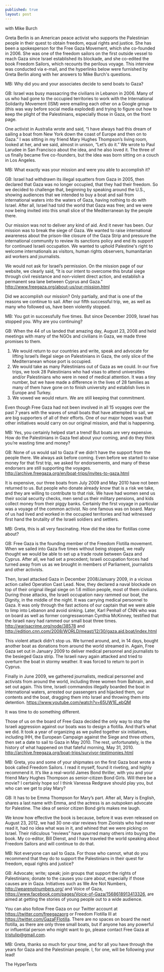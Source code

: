 ```yaml
---
published: true
layout: post
---
```




with Mike Burch

Greta Berlin is an American peace activist who supports the Palestinian people in their quest to obtain freedom, equal rights and justice. She has been a spokesperson for the Free Gaza Movement, which she co-founded in 2006. She was one of the freedom sailors on the first outside vessel to reach Gaza since Israel established its blockade, and she co-edited the book Freedom Sailors, which recounts the perilous voyage. This interview was conducted via e-mail, and the hyperlinks below were furnished by Greta Berlin along with her answers to Mike Burch's questions.

MB: Why did you and your associates decide to send boats to Gaza?

GB: Israel was busy massacring the civilians in Lebanon in 2006. Many of us who had gone to the occupied territories to work with the International Solidarity Movement (ISM) were emailing each other on a Google group (this was way before social media exploded) and trying to figure out how to keep the plight of the Palestinians, especially those in Gaza, on the front page.

One activist in Australia wrote and said, “I have always had this dream of sailing a boat from New York down the coast of Europe and then on to Gaza.” I was sitting in my friend Mary Hughes Thompson’s living room, looked at her, and we said, almost in unison, “Let’s do it.” We wrote to Paul Larudee in San Francisco about the idea, and he also loved it. The three of us finally became five co-founders, but the idea was born sitting on a couch in Los Angeles.

MB: What exactly was your mission and were you able to accomplish it?

GB: Israel had withdrawn its illegal squatters from Gaza in 2005, then declared that Gaza was no longer occupied, that they had their freedom. So we decided to challenge that, beginning by speaking around the U.S., showing audiences that we intended to buy a boat and sail from international waters into the waters of Gaza, having nothing to do with Israel. After all, Israel had told the world that Gaza was free; and we were now being invited into this small slice of the Mediterranean by the people there.

Our mission was not to deliver any kind of aid. And it never has been. Our mission was to break the siege of Gaza. We wanted to raise international awareness about the prison-like closure of the Gaza Strip and pressure the international community to review its sanctions policy and end its support for continued Israeli occupation. We wanted to uphold Palestine's right to welcome internationals as visitors, human rights observers, humanitarian aid workers and journalists.

We would not ask for Israel’s permission. On the mission page of our website, we clearly said, “It is our intent to overcome this brutal siege through civil resistance and non-violent direct action, and establish a permanent sea lane between Cyprus and Gaza.” http://www.freegaza.org/about-us/our-mission.html

Did we accomplish our mission? Only partially, and that is one of the reasons we continue to sail. After our fifth successful trip, we, as well as many who followed us, have been violently stopped.

MB: You got in successfully five times. But since December 2009, Israel has stopped you. Why are you continuing?

GB: When the 44 of us landed that amazing day, August 23, 2008 and held meetings with many of the NGOs and civilians in Gaza, we made three promises to them.

1. We would return to our countries and write, speak and advocate for lifting Israel’s illegal siege on Palestinians in Gaza, the only slice of the Mediterranean whose port is occupied.
2. We would take as many Palestinians out of Gaza as we could. In our five trips, we took 28 Palestinians who had visas to attend universities and/or Palestinians who were in need of medical attention. It was a tiny number, but we have made a difference in the lives of 28 families as many of them have gone on to finish university and establish lives in Europe and Turkey.
3. We vowed we would return. We are still keeping that commitment.

Even though Free Gaza had not been involved in all 15 voyages over the past 7 years with the waves of small boats that have attempted to sail, we are big supporters of all of their efforts. One of our major hopes was that other initiatives would carry on our original mission, and that is happening.

MB: Yes, you certainly helped start a trend! But boats are very expensive. How do the Palestinians in Gaza feel about your coming, and do they think you’re wasting time and money?

GB: None of us would sail to Gaza if we didn’t have the support from the people there. We always ask before coming. Even before we started to raise money for that first trip, we asked for endorsements, and many of these endorsers are still supporting the voyages. http://archive.freegaza.org/en/boat-trips/invites-to-gaza.html

It is expensive, our three boats from July 2009 and May 2010 have not been returned to us. But people who donate already know that is a risk we take, and they are willing to contribute to that risk. We have had women send us their social security checks, men send us their military pensions, and kids collect money from their piggy banks. Certainly the first voyage in particular was a voyage of the common activist. No one famous was on board. Many of us had lived and worked in the occupied territories and had witnessed first hand the brutality of the Israeli soldiers and settlers.

MB: Greta, this is all very fascinating. How did the idea for flotillas come about?

GB: Free Gaza is the founding member of the Freedom Flotilla movement. When we sailed into Gaza five times without being stopped, we really thought we would be able to set up a trade route between Gaza and Cyprus. After all, we had set a precedent; Israeli occupation forces had turned away from us as we brought in members of Parliament, journalists and other activists.

Then, Israel attacked Gaza in December 2008/January 2009, in a vicious action called Operation Cast Lead. Now, they declared a naval blockade on top of their original illegal siege on 1.6 million people, most of them civilians. During those attacks, the Israeli occupation navy rammed our boat, the Dignity, in the middle of the night. It was carrying medical personnel to Gaza. It was only through the fast actions of our captain that we were able to limp into Lebanon and avoid sinking. Later, Karl Penhall of CNN who was on board as well as former congresswoman Cynthia McKinney, testified that the Israeli navy had rammed our small boat three times. http://warisacrime.org/node/38578 and http://edition.cnn.com/2008/WORLD/meast/12/30/gaza.aid.boat/index.html

This violent attack didn’t stop us. We turned around, and, in 14 days, bought another boat as donations from around the world streamed in. Again, Free Gaza set out in January 2009 to deliver medical personnel and journalists to the besieged Gaza strip. The Israeli navy again attacked and tried to overturn the boat in stormy weather. It was forced to return to port in Cyprus.

Finally in June 2009, we gathered journalists, medical personnel and activists from around the world, including three women from Bahrain, and set out again. This time, Israeli commandos illegally boarded the boat in international waters, arrested our passengers and hijacked them, our contents and the boat, dragging them into Israel and throwing them into detention. https://www.youtube.com/watch?v=65UW1E_ebQM

It was time to do something different.

Those of us on the board of Free Gaza decided the only way to stop the Israeli aggression against our boats was to design a flotilla. And that’s what we did. It took a year of organizing as we pulled together six initiatives, including IHH, the European Campaign against the Siege and three others, then set a date to sail to Gaza in May 2010. The rest, unfortunately, is the history of what happened on that fateful morning, May 31, 2010. http://archive.freegaza.org/boat-trips/survivor-testimonies.html

MB: Greta, you and some of your shipmates on the first Gaza boat wrote a book called Freedom Sailors. I read it myself, found it riveting, and highly recommend it. It’s like a real-world James Bond thriller, with you and your friend Mary Hughes Thompson as senior-citizen Bond Girls. Will there be a movie? I certainly hope so! I think Vanessa Redgrave should play you, but who can we get to play Mary?

GB: It has to be Emma Thompson for Mary’s part. After all, Mary is English, shares a last name with Emma, and the actress is an outspoken advocate for Palestine. The idea of senior citizen Bond girls makes me laugh.

We know how effective the book is because, before it was even released on August 23, 2012, we had 30 one-star reviews from Zionists who had never read it, had no idea what was in it, and whined that we were picking on Israel. Their ridiculous “reviews” have spurred many others into buying the book. My co-editor, Bill Dienst, and I have traveled the world speaking about Freedom Sailors and will continue to do that.

MB: Not everyone can sail to Gaza. For those who cannot, what do you recommend that they do to support the Palestinians in their quest for freedom, equal rights and justice?

GB: Advocate; write; speak; join groups that support the rights of Palestinians; donate to the causes you care about, especially if those causes are in Gaza. Initiatives such as We Are Not Numbers, http://wearenotnumbers.org/ and Voice of Gaza, https://www.facebook.com/pages/Voice-of-Gaza/1568618913413326, are aimed at getting the stories of young people out to a wide audience.

You can also follow Free Gaza on our Twitter account at https://twitter.com/freegazaorg or Freedom Flotilla III at https://twitter.com/GazaFFlotilla. There are no spaces on board the next flotilla, as there are only three small boats, but if anyone has any powerful or influential person who might want to go, please contact Free Gaza at Iristulip@gmail.com.

MB: Greta, thanks so much for your time, and for all you have through the years for Gaza and the Palestinian people. I, for one, will be following your lead!

The HyperTexts
